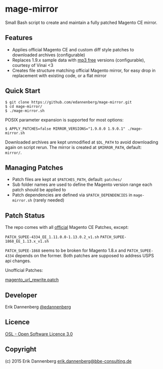 mage-mirror
==========

Small Bash script to create and maintain a fully patched Magento CE mirror.

Features
--------

* Applies official Magento CE and custom diff style patches to downloaded archives (configurable)
* Replaces 1.9.x sample data with [mp3 free](https://github.com/Vinai/compressed-magento-sample-data) versions (configurable), courtesy of Vinai <3
* Creates file structure matching official Magento mirror, for easy drop in replacement with existing code, or a flat mirror

Quick Start
-----------

    $ git clone https://github.com/edannenberg/mage-mirror.git
    $ cd mage-mirror/
    $ ./mage-mirror.sh

POSIX parameter expansion is supported for most options:

    $ APPLY_PATCHES=false MIRROR_VERSIONS="1.9.0.0 1.9.0.1" ./mage-mirror.sh

Downloaded archives are kept unmodified at `$DL_PATH` to avoid downloading again on script rerun.
The mirror is created at `$MIRROR_PATH`, default: `mirror/`.

Managing Patches
----------------

* Patch files are kept at `$PATCHES_PATH`, default: `patches/`
* Sub folder names are used to define the Magento version range each patch should be applied to
* Patch dependencies are defined via `$PATCH_DEPENDENCIES` in `mage-mirror.sh` (rarely needed)

Patch Status
------------

The repo comes with all [official](http://www.magentocommerce.com/download) Magento CE Patches, except:

`PATCH_SUPEE-4334_EE_1.11.0.0-1.13.0.2_v1.sh`
`PATCH_SUPEE-1868_EE_1.13.x_v1.sh`

`PATCH_SUPEE-1868` seems to be broken for Magento 1.8.x and `PATCH_SUPEE-4334` depends on the former.
Both patches are supposed to address USPS api changes.

Unofficial Patches:

[magento_url_rewrite.patch](https://gist.github.com/edannenberg/5310008)

Developer
---------
Erik Dannenberg [@edannenberg](https://twitter.com/edannenberg)

Licence
-------
[OSL - Open Software Licence 3.0](http://opensource.org/licenses/osl-3.0.php)

Copyright
---------
(c) 2015 Erik Dannenberg <erik.dannenberg@bbe-consulting.de>
